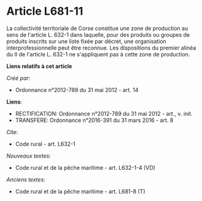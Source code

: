 # Article L681-11

La collectivité territoriale de Corse constitue une zone de production au sens de l'article L. 632-1 dans laquelle, pour des
produits ou groupes de produits inscrits sur une liste fixée par décret, une organisation interprofessionnelle peut être
reconnue. Les dispositions du premier alinéa du II de l'article L. 632-1 ne s'appliquent pas à cette zone de production.

**Liens relatifs à cet article**

_Créé par_:

  - Ordonnance n°2012-789 du 31 mai 2012 - art. 14

**Liens**:

  - RECTIFICATION: Ordonnance  n°2012-789  du 31 mai 2012 - art., v. init.
  - TRANSFERE: Ordonnance n°2016-391 du 31 mars 2016 - art. 8

_Cite_:

  - Code rural - art. L632-1

_Nouveaux textes_:

  - Code rural et de la pêche maritime - art. L632-1-4 (VD)

_Anciens textes_:

  - Code rural et de la pêche maritime - art. L681-8 (T)
